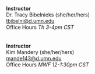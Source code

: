 **Instructor**\
Dr. Tracy Bibelnieks (she/her/hers)\
tbibelni@d.umn.edu \
Office Hours *Th 3-4pm CST*\
\
\
**Instructor**\
Kim Mandery (she/her/hers)\
mande143@d.umn.edu\
Office Hours *MWF 12-1:30pm CST*